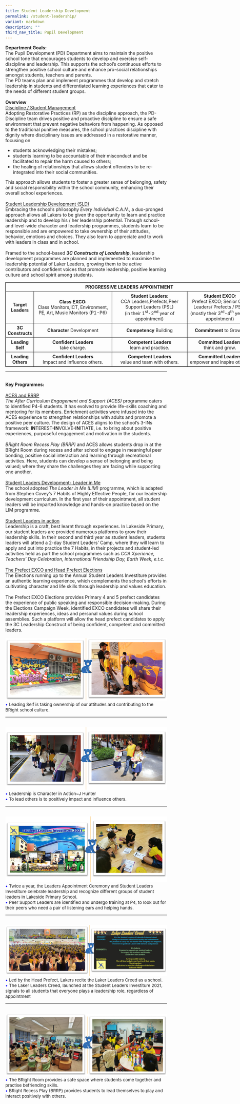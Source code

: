 ```yaml
---
title: Student Leadership Development
permalink: /student-leadership/
variant: markdown
description: ""
third_nav_title: Pupil Development
---
```

<b>Department Goals:</b>
<br>
The Pupil Development (PD) Department aims to maintain the positive school tone that encourages students to develop and exercise self-discipline and leadership. This supports the school’s continuous efforts to strengthen positive school culture and enhance pro-social relationships amongst students, teachers and parents.<br>
The PD teams plan and implement programmes that develop and stretch leadership in students and differentiated learning experiences that cater to the needs of different student groups.<br><br>
<b>Overview</b>
<br>
<u>Discipline / Student Management</u> <br>
Adopting Restorative Practices (RP) as the discipline approach, the PD-Discipline team drives positive and proactive discipline to ensure a safe environment that prevent negative behaviors from happening. As opposed to the traditional punitive measures, the school practices discipline with dignity where disciplinary issues are addressed in a restorative manner, focusing on 
<ul>
<li>students acknowledging their mistakes; </li>
<li>students learning to be accountable of their misconduct and be facilitated to repair the harm caused to others;</li>
<li>the healing of relationships that allows student offenders to be re-integrated into their social communities. </li></ul>
This approach allows students to foster a greater sense of belonging, safety and social responsibility within the school community, enhancing their overall school experiences. <br><br>
<u>Student Leadership Development (SLD)</u><br>
Embracing the school’s philosophy <i>Every Individual C.A.N.</i>, a duo-pronged approach allows all Lakers to be given the opportunity to learn and practice leadership and to develop his / her leadership potential.  Through school- and level-wide character and leadership programmes, students learn to be responsible and are empowered to take ownership of their attitudes, behavior, emotions and choices. They also learn to appreciate and to work with leaders in class and in school.
<br><br>
Framed to the school-based <b><i>3C Constructs of Leadership</i></b>, leadership development programmes are planned and implemented to maximise the leadership potential of Laker Leaders, growing them to be active contributors and confident voices that promote leadership, positive learning culture and school spirit among students.
<br>
<table style="border: 1px solid rgb(42, 42, 42); width: 773px;">
<tbody class="" style="margin: 0px; outline: 0px; padding: 0px;">
<tr>
<td colspan="4" style="margin: 0px; outline: 0px; padding: 5px; text-align: center; border: 1px solid rgb(42, 42, 42);"><b>PROGRESSIVE LEADERS APPOINTMENT</b><br style="margin: 0px; outline: 0px; padding: 0px;"></td>
</tr>
<tr>
<td style="margin: 0px; outline: 0px; padding: 5px; text-align: center; border: 1px solid rgb(42, 42, 42);"><b>Target<br style="margin: 0px; outline: 0px; padding: 0px;">Leaders</b></td>
<td style="margin: 0px; outline: 0px; padding: 5px; text-align: center; border: 1px solid rgb(42, 42, 42);"><b>Class EXCO:</b><br>Class Monitors,ICT, Environment, PE, Art, Music Monitors  (P1-P6)
</td>
<td style="margin: 0px; outline: 0px; padding: 5px; text-align: center; border: 1px solid rgb(42, 42, 42);"><b>Student Leaders:</b><br>CCA Leaders,Prefects,Peer Support Leaders (PSL)<br>(in their 1<sup style="margin: 0px; outline: 0px; padding: 0px;">st</sup>-2<sup style="margin: 0px; outline: 0px; padding: 0px;">nd</sup><span>&nbsp;</span>year of appointment)</td>
<td style="margin: 0px; outline: 0px; padding: 5px; text-align: center; border: 1px solid rgb(42, 42, 42);"><b>Student EXCO:</b><br>Prefect EXCO;
Senior CCA Leaders/ Prefects / PSL /<br>(mostly their 3<sup style="margin: 0px; outline: 0px; padding: 0px;">rd</sup>-4<sup style="margin: 0px; outline: 0px; padding: 0px;">th</sup><span>&nbsp;</span>year of appointment)<br style="margin: 0px; outline: 0px; padding: 0px;"></td>
</tr>
<tr style="margin: 0px; outline: 0px; padding: 0px;">
<td style="margin: 0px; outline: 0px; padding: 5px; text-align: center; border: 1px solid rgb(42, 42, 42);"><b>3C<br style="margin: 0px; outline: 0px; padding: 0px;">Constructs</b></td>
<td style="margin: 0px; outline: 0px; padding: 5px; text-align: center; border: 1px solid rgb(42, 42, 42);"><b>Character</b> Development</td>
<td style="margin: 0px; outline: 0px; padding: 5px; text-align: center; border: 1px solid rgb(42, 42, 42);"><b style="margin: 0px; outline: 0px; padding: 0px;">Competency</b> Building</td>
<td style="margin: 0px; outline: 0px; padding: 5px; text-align: center; border: 1px solid rgb(42, 42, 42);"><b>Commitment</b> to Growth</td></tr><tr style="margin: 0px; outline: 0px; padding: 0px;">
<td style="margin: 0px; outline: 0px; padding: 5px; text-align: center; border: 1px solid rgb(42, 42, 42);"><b>Leading<br style="margin: 0px; outline: 0px; padding: 0px;">Self</b></td><td style="margin: 0px; outline: 0px; padding: 5px; text-align: center; border: 1px solid rgb(42, 42, 42);"><b>Confident Leaders<br style="margin: 0px; outline: 0px; padding: 0px;"></b>take charge.</td>
<td style="margin: 0px; outline: 0px; padding: 5px; text-align: center; border: 1px solid rgb(42, 42, 42);"><b>Competent Leaders<br style="margin: 0px; outline: 0px; padding: 0px;"></b>learn and practise.</td>
<td style="margin: 0px; outline: 0px; padding: 5px; text-align: center; border: 1px solid rgb(42, 42, 42);"><b>Committed Leaders<br style="margin: 0px; outline: 0px; padding: 0px;"></b>think and grow.</td>
</tr>
<tr>
<td style="margin: 0px; outline: 0px; padding: 5px; text-align: center; border: 1px solid rgb(42, 42, 42);"><b>Leading<br style="margin: 0px; outline: 0px; padding: 0px;">Others</b></td>
<td style="margin: 0px; outline: 0px; padding: 5px; text-align: center; border: 1px solid rgb(42, 42, 42);"><b>Confident Leaders<br style="margin: 0px; outline: 0px; padding: 0px;"></b>Impact and influence others.</td>
<td style="margin: 0px; outline: 0px; padding: 5px; text-align: center; border: 1px solid rgb(42, 42, 42);"><b>Competent Leaders<br style="margin: 0px; outline: 0px; padding: 0px;"></b>value and team with others.</td>
<td style="margin: 0px; outline: 0px; padding: 5px; text-align: center; border: 1px solid rgb(42, 42, 42);"><b>Committed Leaders<br style="margin: 0px; outline: 0px; padding: 0px;"></b>empower and inspire others.</td>
</tr>
</tbody>
</table>
<hr><br>
<b>Key Programmes:</b>
<br><br>
<u>ACES and BRRP</u><br>
<i>The After Curriculum Engagement and Support (ACES)</i> programme caters to identified P4-6 students. It has evolved to provide life-skills coaching and mentoring for its members. Enrichment activities were infused into the ACES experience to strengthen relationships with adults and promote a positive peer culture. The design of ACES aligns to the school’s 3-INs framework: <b>IN</b>TEREST-<b>IN</b>VOLVE-<b>IN</b>ITIATE, i.e. to bring about positive experiences, purposeful engagement and motivation in the students. 
<br><br>
<i>BRight Room Recess Play (BRRP)</i> and ACES allows students drop in at the BRight Room during recess and after school to engage in meaningful peer bonding, positive social interaction and learning through recreational activities. Here, students can develop a sense of belonging and being valued; where they share the challenges they are facing while supporting one another. 
<br><br>
<u>Student Leaders Development- Leader in Me</u><br>
The school adopted <i>The Leader in Me (LIM)</i> programme, which is adapted from Stephen Covey’s 7 Habits of Highly Effective People, for our leadership development curriculum. In the first year of their appointment, all student leaders will be imparted knowledge and hands-on practice based on the LIM programme.
<br><br>
<u>Student Leaders in action</u><br>
Leadership is a craft, best learnt through experiences. In Lakeside Primary, our student leaders are provided numerous platforms to grow their leadership skills.
In their second and third year as student leaders, students leaders will attend a 2-day Student Leaders’ Camp, where they will learn to apply and put into practice the 7 Habits, in their projects and student-led activities held as part the school programmes such as <i>CCA Xperience, Teachers’ Day Celebration, International Friendship Day, Earth Week, e.t.c</i>.
<br><br>
<u>The Prefect EXCO and Head Prefect Elections</u><br>
The Elections running up to the Annual Student Leaders Investiture provides an authentic learning experience, which complements the school’s efforts in cultivating character and life skills through leadership and values education.
<br><br>
The Prefect EXCO Elections provides Primary 4 and 5 prefect candidates the experience of public speaking and responsible decision-making. During the Elections Campaign Week, identified EXCO candidates will share their leadership experiences, ideas and personal values during school assemblies. Such a platform will allow the head prefect candidates to apply the 3C Leadership Construct of being confident, competent and committed leaders.
<br><br>
<img src="/images/Department/09PD/PD1.png">
<br>
<span style="font-size:10pt;">
<span style="color:blue;">•</span> Leading Self is taking ownership of our attitudes and contributing to the BRight school culture.</span>
<hr><br>
<img src="/images/Department/09PD/PD2.png">
<br>
<span style="font-size:10pt;">
<span style="color:blue;">•</span> Leadership is Character in Action~J Hunter   <br><span style="color:blue;">•</span> To lead others is to positively impact and influence others.</span>
<hr><br>
<img src="/images/Department/09PD/PD3.png">
<br>
<span style="font-size:10pt;">
<span style="color:blue;">•</span> Twice a year, the Leaders Appointment Ceremony and Student Leaders Investiture celebrate leadership and recognize different groups of student leaders in Lakeside Primary School.    <br><span style="color:blue;">•</span> Peer Support Leaders are identified and undergo training at  P4, to look out for their peers who need a pair of listening ears and helping hands.</span>
<hr><br>
<img src="/images/Department/09PD/PD4.png">
<br>
<span style="font-size:10pt;">
<span style="color:blue;">•</span> Led by the Head Prefect, Lakers recite the Laker Leaders Creed as a school.  <br><span style="color:blue;">•</span> The Laker Leaders Creed, launched at the Student Leaders Investiture 2021, signals to all students that everyone plays a leadership role, regardless of appointment</span>
<hr><br>
<img src="/images/Department/09PD/PD5.png">
<br>
<span style="font-size:10pt;">
<span style="color:blue;">•</span> The BRight Room provides a safe space where students come together and practise befriending skills.   <br><span style="color:blue;">•</span> BRight Recess Play (BRRP) provides students to lead themselves to play and interact positively with others.</span>